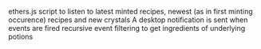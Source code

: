 ethers.js script to listen to latest minted recipes, newest (as in first minting occurence) recipes and new crystals
A desktop notification is sent when events are fired
recursive event filtering to get ingredients of underlying potions
